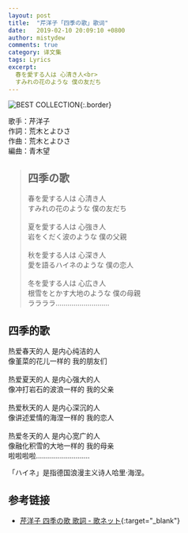 ```yaml
---
layout: post
title:  "芹洋子「四季の歌」歌词"
date:   2019-02-10 20:09:10 +0800
author: mistydew
comments: true
category: 译文集
tags: Lyrics
excerpt:
  春を愛する人は 心清き人<br>
  すみれの花のような 僕の友だち
---
```

![BEST COLLECTION](https://is1-ssl.mzstatic.com/image/thumb/Music71/v4/5b/3a/7d/5b3a7dab-c452-66d8-616e-8c3e0e1bca66/source/600x600bb.jpg){:.border}

歌手：芹洋子<br>
作詞：荒木とよひさ<br>
作曲：荒木とよひさ<br>
編曲：青木望

<blockquote class="original">
  <h2>四季の歌</h2>
  <p>
    春を愛する人は 心清き人<br>
    すみれの花のような 僕の友だち<br>
    <br>
    夏を愛する人は 心強き人<br>
    岩をくだく波のような 僕の父親<br>
    <br>
    秋を愛する人は 心深き人<br>
    愛を語るハイネのような 僕の恋人<br>
    <br>
    冬を愛する人は 心広き人<br>
    根雪をとかす大地のような 僕の母親<br>
    ララララ………………………
  </p>
</blockquote>

<div class="translation">
  <h2>四季的歌</h2>
  <p>
    热爱春天的人 是内心纯洁的人<br>
    像堇菜的花儿一样的 我的朋友们<br>
    <br>
    热爱夏天的人 是内心强大的人<br>
    像冲打岩石的波浪一样的 我的父亲<br>
    <br>
    热爱秋天的人 是内心深沉的人<br>
    像讲述爱情的海涅一样的 我的恋人<br>
    <br>
    热爱冬天的人 是内心宽广的人<br>
    像融化积雪的大地一样的 我的母亲<br>
    啦啦啦啦………………………
  </p>
</div>

「ハイネ」是指德国浪漫主义诗人哈里·海涅。

## 参考链接

* [芹洋子 四季の歌 歌詞 - 歌ネット](https://www.uta-net.com/song/2406/){:target="_blank"}
